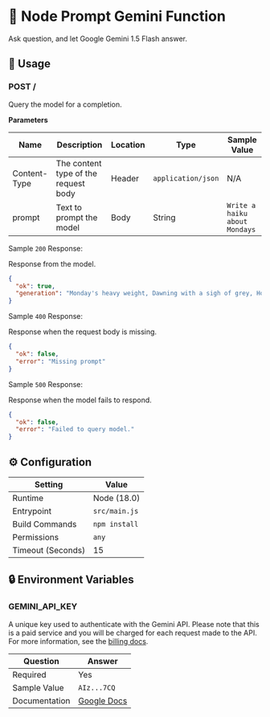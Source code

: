 # 🤖 Node Prompt Gemini Function

Ask question, and let Google Gemini 1.5 Flash answer.

## 🧰 Usage

### POST /

Query the model for a completion.

**Parameters**

| Name         | Description                          | Location | Type               | Sample Value                  |
| ------------ | ------------------------------------ | -------- | ------------------ | ----------------------------- |
| Content-Type | The content type of the request body | Header   | `application/json` | N/A                           |
| prompt       | Text to prompt the model             | Body     | String             | `Write a haiku about Mondays` |

Sample `200` Response:

Response from the model.

```json
{
  "ok": true,
  "generation": "Monday's heavy weight, Dawning with a sigh of grey, Hopeful hearts await."
}
```

Sample `400` Response:

Response when the request body is missing.

```json
{
  "ok": false,
  "error": "Missing prompt"
}
```

Sample `500` Response:

Response when the model fails to respond.

```json
{
  "ok": false,
  "error": "Failed to query model."
}
```

## ⚙️ Configuration

| Setting           | Value         |
| ----------------- | ------------- |
| Runtime           | Node (18.0)   |
| Entrypoint        | `src/main.js` |
| Build Commands    | `npm install` |
| Permissions       | `any`         |
| Timeout (Seconds) | 15            |

## 🔒 Environment Variables

### GEMINI_API_KEY

A unique key used to authenticate with the Gemini API. Please note that this is a paid service and you will be charged for each request made to the API. For more information, see the [billing docs](https://ai.google.dev/gemini-api/docs/billing).

| Question      | Answer                                                       |
| ------------- | ------------------------------------------------------------ |
| Required      | Yes                                                          |
| Sample Value  | `AIz...7CQ`                                                  |
| Documentation | [Google Docs](https://ai.google.dev/gemini-api/docs/api-key) |
